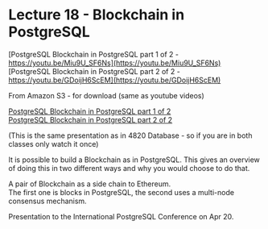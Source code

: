 


# Lecture 18 - Blockchain in PostgreSQL

[PostgreSQL Blockchain in PostgreSQL part 1 of 2 - https://youtu.be/Miu9U_SF6Ns](https://youtu.be/Miu9U_SF6Ns)<br>
[PostgreSQL Blockchain in PostgreSQL part 2 of 2 - https://youtu.be/GDoijH6ScEM](https://youtu.be/GDoijH6ScEM)<br>

From Amazon S3 - for download (same as youtube videos)

[PostgreSQL Blockchain in PostgreSQL part 1 of 2](http://uw-s20-2015.s3.amazonaws.com/4820-L20-pt1-Blockchain-in-PostgreSQL.mp4)<br>
[PostgreSQL Blockchain in PostgreSQL part 2 of 2](http://uw-s20-2015.s3.amazonaws.com/4820-L20-pt2-Blockchain-in-PostgreSQL.mp4)<br>

(This is the same presentation as in 4820 Database - so if you are in both classes only watch it once)

It is possible to build a Blockchain as in PostgreSQL.  This gives an overview of doing this in two
different ways and why you would choose to do that.

A pair of Blockchain as a side chain to Ethereum.  
The first one is blocks in PostgreSQL, the second uses a multi-node consensus mechanism.

Presentation to the International PostgreSQL Conference on Apr 20.

